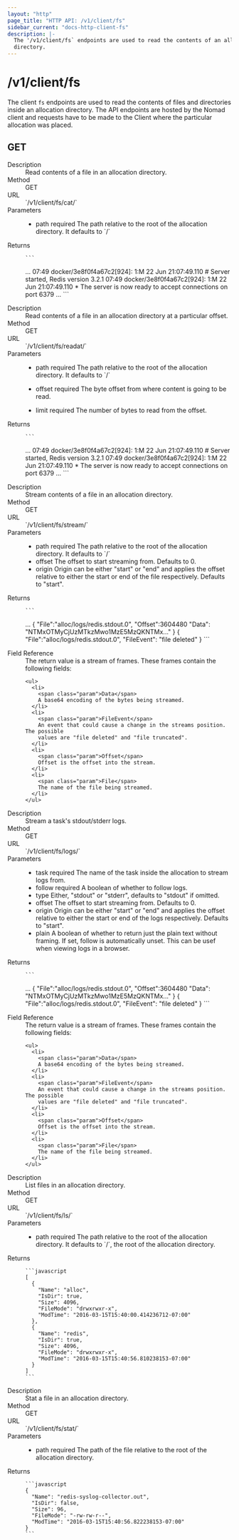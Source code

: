 ```yaml
---
layout: "http"
page_title: "HTTP API: /v1/client/fs"
sidebar_current: "docs-http-client-fs"
description: |-
  The '/v1/client/fs` endpoints are used to read the contents of an allocation
  directory.
---
```


# /v1/client/fs

The client `fs` endpoints are used to read the contents of files and
directories inside an allocation directory. The API endpoints are hosted by the
Nomad client and requests have to be made to the Client where the particular
allocation was placed.

## GET

<dl>
  <dt>Description</dt>
  <dd>
     Read contents of a file in an allocation directory.
  </dd>

  <dt>Method</dt>
  <dd>GET</dd>

  <dt>URL</dt>
  <dd>`/v1/client/fs/cat/<Allocation-ID>`</dd>

  <dt>Parameters</dt>
  <dd>
    <ul>
      <li>
        <span class="param">path</span>
        <span class="param-flags">required</span>
         The path relative to the root of the allocation directory. It 
         defaults to `/`
      </li>
    </ul>
  </dd>

  <dt>Returns</dt>
  <dd>

    ```
...
07:49 docker/3e8f0f4a67c2[924]: 1:M 22 Jun 21:07:49.110 # Server started, Redis version 3.2.1
07:49 docker/3e8f0f4a67c2[924]: 1:M 22 Jun 21:07:49.110 * The server is now ready to accept connections on port 6379
...
    ```

  </dd>

</dl>

<dl>
  <dt>Description</dt>
  <dd>
     Read contents of a file in an allocation directory at a particular offset.
  </dd>

  <dt>Method</dt>
  <dd>GET</dd>

  <dt>URL</dt>
  <dd>`/v1/client/fs/readat/<Allocation-ID>`</dd>

  <dt>Parameters</dt>
  <dd>
    <ul>
      <li>
        <span class="param">path</span>
        <span class="param-flags">required</span>
         The path relative to the root of the allocation directory. It 
         defaults to `/`
      </li>
    </ul>
    <ul>
      <li>
        <span class="param">offset</span>
        <span class="param-flags">required</span>
        The byte offset from where content is going to be read.
      </li>
    </ul>
    <ul>
      <li>
        <span class="param">limit</span>
        <span class="param-flags">required</span>
        The number of bytes to read from the offset.
      </li>
    </ul>

  </dd>

  <dt>Returns</dt>
  <dd>

    ```
...
07:49 docker/3e8f0f4a67c2[924]: 1:M 22 Jun 21:07:49.110 # Server started, Redis version 3.2.1
07:49 docker/3e8f0f4a67c2[924]: 1:M 22 Jun 21:07:49.110 * The server is now ready to accept connections on port 6379
...
    ```

  </dd>

</dl>


<dl>
  <dt>Description</dt>
  <dd>
     Stream contents of a file in an allocation directory.
  </dd>

  <dt>Method</dt>
  <dd>GET</dd>

  <dt>URL</dt>
  <dd>`/v1/client/fs/stream/<Allocation-ID>`</dd>

  <dt>Parameters</dt>
  <dd>
    <ul>
      <li>
        <span class="param">path</span>
        <span class="param-flags">required</span>
         The path relative to the root of the allocation directory. It 
         defaults to `/`
      </li>
      <li>
        <span class="param">offset</span>
         The offset to start streaming from. Defaults to 0.
      </li>
      <li>
        <span class="param">origin</span>
        Origin can be either "start" or "end" and applies the offset relative to
        either the start or end of the file respectively. Defaults to "start".
      </li>
    </ul>
  </dd>

  <dt>Returns</dt>
  <dd>

    ```
...
    {
        "File":"alloc/logs/redis.stdout.0",
        "Offset":3604480
        "Data": "NTMxOTMyCjUzMTkzMwo1MzE5MzQKNTMx..."
    }
    {
        "File":"alloc/logs/redis.stdout.0",
        "FileEvent": "file deleted"
    }
    ```

  </dd>


  <dt>Field Reference</dt>
  <dd>
    The return value is a stream of frames. These frames contain the following
    fields:

    <ul>
      <li>
        <span class="param">Data</span>
        A base64 encoding of the bytes being streamed.
      </li>
      <li>
        <span class="param">FileEvent</span>
        An event that could cause a change in the streams position. The possible
        values are "file deleted" and "file truncated".
      </li>
      <li>
        <span class="param">Offset</span>
        Offset is the offset into the stream.
      </li>
      <li>
        <span class="param">File</span>
        The name of the file being streamed.
      </li>
    </ul>
  </dd>
</dl>

<a id="logs"></a>

<dl>
  <dt>Description</dt>
  <dd>
     Stream a task's stdout/stderr logs.
  </dd>

  <dt>Method</dt>
  <dd>GET</dd>

  <dt>URL</dt>
  <dd>`/v1/client/fs/logs/<Allocation-ID>`</dd>

  <dt>Parameters</dt>
  <dd>
    <ul>
      <li>
        <span class="param">task</span>
        <span class="param-flags">required</span>
        The name of the task inside the allocation to stream logs from.
      </li>
      <li>
        <span class="param">follow</span>
        <span class="param-flags">required</span>
         A boolean of whether to follow logs.
      </li>
      <li>
        <span class="param">type</span>
         Either, "stdout" or "stderr", defaults to "stdout" if omitted.
      </li>
      <li>
        <span class="param">offset</span>
         The offset to start streaming from. Defaults to 0.
      </li>
      <li>
        <span class="param">origin</span>
        Origin can be either "start" or "end" and applies the offset relative to
        either the start or end of the logs respectively. Defaults to "start".
      </li>
      <li>
        <span class="param">plain</span>
        A boolean of whether to return just the plain text without framing. If
        set, follow is automatically unset. This can be usef when viewing logs
        in a browser.
      </li>
    </ul>
  </dd>

  <dt>Returns</dt>
  <dd>

    ```
...
    {
        "File":"alloc/logs/redis.stdout.0",
        "Offset":3604480
        "Data": "NTMxOTMyCjUzMTkzMwo1MzE5MzQKNTMx..."
    }
    {
        "File":"alloc/logs/redis.stdout.0",
        "FileEvent": "file deleted"
    }
    ```

  </dd>


  <dt>Field Reference</dt>
  <dd>
    The return value is a stream of frames. These frames contain the following
    fields:

    <ul>
      <li>
        <span class="param">Data</span>
        A base64 encoding of the bytes being streamed.
      </li>
      <li>
        <span class="param">FileEvent</span>
        An event that could cause a change in the streams position. The possible
        values are "file deleted" and "file truncated".
      </li>
      <li>
        <span class="param">Offset</span>
        Offset is the offset into the stream.
      </li>
      <li>
        <span class="param">File</span>
        The name of the file being streamed.
      </li>
    </ul>
  </dd>
</dl>

<dl>
  <dt>Description</dt>
  <dd>
     List files in an allocation directory.
  </dd>

  <dt>Method</dt>
  <dd>GET</dd>

  <dt>URL</dt>
  <dd>`/v1/client/fs/ls/<Allocation-ID>`</dd>

  <dt>Parameters</dt>
  <dd>
    <ul>
      <li>
        <span class="param">path</span>
        <span class="param-flags">required</span>
        The path relative to the root of the allocation directory. It 
        defaults to `/`, the root of the allocation directory.
      </li>
    </ul>
  </dd>

  <dt>Returns</dt>
  <dd>

    ```javascript
    [
      {
        "Name": "alloc",
        "IsDir": true,
        "Size": 4096,
        "FileMode": "drwxrwxr-x",
        "ModTime": "2016-03-15T15:40:00.414236712-07:00"
      },
      {
        "Name": "redis",
        "IsDir": true,
        "Size": 4096,
        "FileMode": "drwxrwxr-x",
        "ModTime": "2016-03-15T15:40:56.810238153-07:00"
      }
    ]
    ```

  </dd>
</dl>

<dl>
  <dt>Description</dt>
  <dd>
     Stat a file in an allocation directory.
  </dd>

  <dt>Method</dt>
  <dd>GET</dd>

  <dt>URL</dt>
  <dd>`/v1/client/fs/stat/<Allocation-ID>`</dd>

  <dt>Parameters</dt>
  <dd>
    <ul>
      <li>
        <span class="param">path</span>
        <span class="param-flags">required</span>
        The path of the file relative to the root of the allocation directory.
      </li>
    </ul>
  </dd>

  <dt>Returns</dt>
  <dd>

    ```javascript
    {
      "Name": "redis-syslog-collector.out",
      "IsDir": false,
      "Size": 96,
      "FileMode": "-rw-rw-r--",
      "ModTime": "2016-03-15T15:40:56.822238153-07:00"
    }
    ```

  </dd>
</dl>
